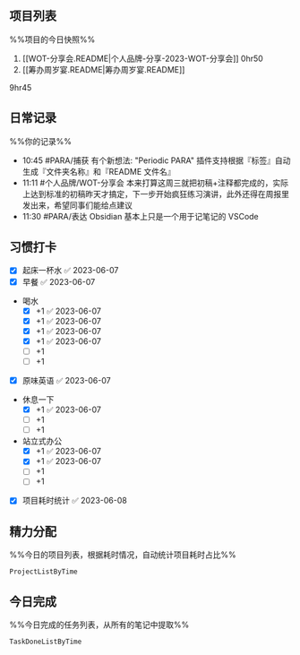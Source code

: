 ## 项目列表
%%项目的今日快照%%
1. [[WOT-分享会.README|个人品牌-分享-2023-WOT-分享会]] 0hr50
2. [[筹办周岁宴.README|筹办周岁宴.README]]

9hr45

## 日常记录
%%你的记录%%
- 10:45 #PARA/捕获 有个新想法: "Periodic PARA" 插件支持根据『标签』自动生成『文件夹名称』和『README 文件名』
- 11:11 #个人品牌/WOT-分享会 本来打算这周三就把初稿+注释都完成的，实际上达到标准的初稿昨天才搞定，下一步开始疯狂练习演讲，此外还得在周报里发出来，希望同事们能给点建议
- 11:30 #PARA/表达 Obsidian 基本上只是一个用于记笔记的 VSCode

## 习惯打卡
- [x] 起床一杯水 ✅ 2023-06-07
- [x] 早餐 ✅ 2023-06-07
- 喝水
	- [x] +1 ✅ 2023-06-07
	- [x] +1 ✅ 2023-06-07
	- [x] +1 ✅ 2023-06-07
	- [x] +1 ✅ 2023-06-07
	- [ ] +1
	- [ ] +1
- [x] 原味英语 ✅ 2023-06-07
- 休息一下
	- [x] +1 ✅ 2023-06-07
	- [ ] +1
	- [ ] +1
- 站立式办公
	- [x] +1 ✅ 2023-06-07
	- [x] +1 ✅ 2023-06-07
	- [ ] +1
	- [ ] +1
- [x] 项目耗时统计 ✅ 2023-06-08
		
## 精力分配
%%今日的项目列表，根据耗时情况，自动统计项目耗时占比%%
```LifeOS
ProjectListByTime
```

## 今日完成
%%今日完成的任务列表，从所有的笔记中提取%%
```LifeOS
TaskDoneListByTime
```
